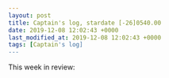 ```yaml
---
layout: post
title: Captain's log, stardate [-26]0540.00
date: 2019-12-08 12:02:43 +0000
last_modified_at: 2019-12-08 12:02:43 +0000
tags: [Captain's log]
---
```


This week in review:

<!-- more -->

